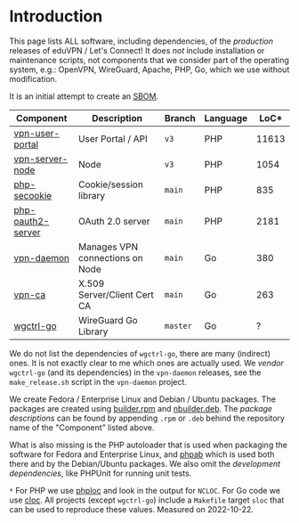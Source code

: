 # Introduction

This page lists ALL software, including dependencies, of the _production_ 
releases of eduVPN / Let's Connect! It does _not_ include installation or 
maintenance scripts, not components that we consider part of the operating 
system, e.g.: OpenVPN, WireGuard, Apache, PHP, Go, which we use without 
modification.

It is an initial attempt to create an 
[SBOM](https://en.wikipedia.org/wiki/Software_supply_chain).

| Component       												    | Description                     | Branch   | Language | LoC*  |
| ----------------------------------------------------------------- | ------------------------------- | -------- | -------- | ----- |
| [vpn-user-portal](https://git.sr.ht/~fkooman/vpn-user-portal)     | User Portal / API               | `v3`     | PHP      | 11613 |
| [vpn-server-node](https://git.sr.ht/~fkooman/vpn-server-node)     | Node                            | `v3`     | PHP      | 1054  |
| [php-secookie](https://git.sr.ht/~fkooman/php-secookie/)          | Cookie/session library          | `main`   | PHP      | 835   |
| [php-oauth2-server](https://git.sr.ht/~fkooman/php-oauth2-server) | OAuth 2.0 server                | `main`   | PHP      | 2181  |
| [vpn-daemon](https://git.sr.ht/~fkooman/vpn-daemon)               | Manages VPN connections on Node | `main`   | Go       | 380   |
| [vpn-ca](https://git.sr.ht/~fkooman/vpn-ca)                       | X.509 Server/Client Cert CA     | `main`   | Go       | 263   |
| [wgctrl-go](https://github.com/WireGuard/wgctrl-go)               | WireGuard Go Library            | `master` | Go       | ?     |

We do not list the dependencies of `wgctrl-go`, there are many (indirect) ones. 
It is not exactly clear to me which ones are actually used. We _vendor_ 
`wgctrl-go` (and its dependencies) in the `vpn-daemon` releases, see the 
`make_release.sh` script in the `vpn-daemon` project.

We create Fedora / Enterprise Linux and Debian / Ubuntu packages. The 
packages are created using 
[builder.rpm](https://git.sr.ht/~fkooman/builder.rpm) and 
[nbuilder.deb](https://git.sr.ht/~fkooman/nbuilder.deb). The 
_package descriptions_ can be found by appending `.rpm` or `.deb` behind the 
repository name of the "Component" listed above.

What is also missing is the PHP autoloader that is used when packaging the 
software for Fedora and Enterprise Linux, and 
[phpab](https://github.com/theseer/Autoload) which is used both there and by 
the Debian/Ubuntu packages. We also omit the _development dependencies_, like 
PHPUnit for running unit tests.

`*` For PHP we use [phploc](https://github.com/sebastianbergmann/phploc) and 
look in the output for `NCLOC`. For Go code we use 
[cloc](https://github.com/AlDanial/cloc). All projects (except `wgctrl-go`) 
include a `Makefile` target `sloc` that can be used to reproduce these values. 
Measured on 2022-10-22.
